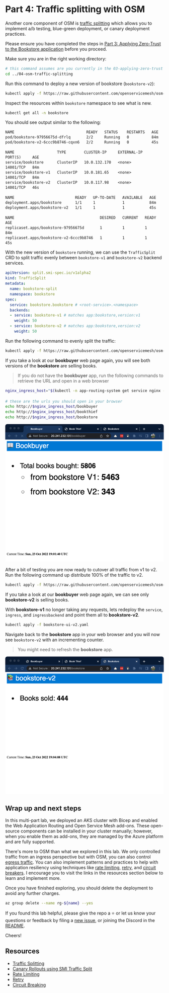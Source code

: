 # Part 4: Traffic splitting with OSM

Another core component of OSM is [traffic splitting][osm_traffic_splitting] which allows you to implement a/b testing, blue-green deployment, or canary deployment practices. 

Please ensure you have completed the steps in [Part 3: Applying Zero-Trust to the Bookstore application](../03-applying-zero-trust/README.md) before you proceed.

Make sure you are in the right working directory:

```bash
# this command assumes are you currently in the 03-applying-zero-trust directory
cd ../04-osm-traffic-splitting
```

Run this command to deploy a new version of bookstore (`bookstore-v2`):

```bash
kubectl apply -f https://raw.githubusercontent.com/openservicemesh/osm-docs/release-v1.2/manifests/apps/bookstore-v2.yaml
```

Inspect the resources within `bookstore` namespace to see what is new.

```bash
kubectl get all -n bookstore
```

You should see output similar to the following:

```text
NAME                                READY   STATUS    RESTARTS   AGE
pod/bookstore-97956675d-dfrlq       2/2     Running   0          84m
pod/bookstore-v2-6ccc9b8746-cqxn6   2/2     Running   0          45s

NAME                   TYPE        CLUSTER-IP     EXTERNAL-IP   PORT(S)     AGE
service/bookstore      ClusterIP   10.0.132.170   <none>        14001/TCP   84m
service/bookstore-v1   ClusterIP   10.0.181.65    <none>        14001/TCP   84m
service/bookstore-v2   ClusterIP   10.0.117.98    <none>        14001/TCP   46s

NAME                           READY   UP-TO-DATE   AVAILABLE   AGE
deployment.apps/bookstore      1/1     1            1           84m
deployment.apps/bookstore-v2   1/1     1            1           45s

NAME                                      DESIRED   CURRENT   READY   AGE
replicaset.apps/bookstore-97956675d       1         1         1       84m
replicaset.apps/bookstore-v2-6ccc9b8746   1         1         1       45s
```

With the new version of `bookstore` running, we can use the `TrafficSplit` CRD to split traffic evenly between `bookstore-v1` and `bookstore-v2` backend services.

```yml
apiVersion: split.smi-spec.io/v1alpha2
kind: TrafficSplit
metadata:
  name: bookstore-split
  namespace: bookstore
spec:
  service: bookstore.bookstore # <root-service>.<namespace>
  backends:
  - service: bookstore-v1 # matches app:bookstore,version:v1
    weight: 50
  - service: bookstore-v2 # matches app:bookstore,version:v2
    weight: 50
```

Run the following command to evenly split the traffic:

```bash
kubectl apply -f https://raw.githubusercontent.com/openservicemesh/osm-docs/release-v1.2/manifests/split/traffic-split-50-50.yaml
```

If you take a look at our **bookbuyer** web page again, you will see both versions of the **bookstore** are selling books.

> If you do not have the **bookbuyer** app, run the following commands to retrieve the URL and open in a web browser

```bash
nginx_ingress_host="$(kubectl -n app-routing-system get service nginx -o jsonpath='{.status.loadBalancer.ingress[0].ip}')"

# these are the urls you should open in your browser
echo http://$nginx_ingress_host/bookbuyer
echo http://$nginx_ingress_host/bookthief
echo http://$nginx_ingress_host/bookstore
```

![bookstore split](./bookstore-split.png)

After a bit of testing you are now ready to cutover all traffic from v1 to v2. Run the following command up distribute 100% of the traffic to v2.

```bash
kubectl apply -f https://raw.githubusercontent.com/openservicemesh/osm-docs/release-v1.2/manifests/split/traffic-split-v2.yaml
```

If you take a look at our **bookbuyer** web page again, we can see only **bookstore-v2** is selling books.

With **bookstore-v1** no longer taking any requests, lets redeploy the `service`, `ingress`, and `ingressbackend` and point them all to **bookstore-v2**.

```bash
kubectl apply -f bookstore-ui-v2.yaml
```

Navigate back to the **bookstore** app in your web browser and you will now see `bookstore-v2` with an incrementing counter.

> You might need to refresh the **bookstore** app.

![bookstore-v2](./bookstore-v2.png)

## Wrap up and next steps

In this multi-part lab, we deployed an AKS cluster with Bicep and enabled the Web Application Routing and Open Service Mesh add-ons. These open-source components can be installed in your cluster manually; however, when you enable them as add-ons, they are managed by the Azure platform and are fully supported. 

There's more to OSM than what we explored in this lab. We only controlled traffic from an ingress perspective but with OSM, you can also control [egress traffic][osm_egress]. You can also implement patterns and practices to help with application resiliency using techniques like [rate limiting][osm_rate_limiting], [retry][osm_retry], and [circuit breakers][osm_circuit_breaker]. I encourage you to visit the links in the resources section below to learn and implement more.

Once you have finished exploring, you should delete the deployment to avoid any further charges.

```bash
az group delete --name rg-${name} --yes
```

If you found this lab helpful, please give the repo a ⭐️ or let us know your questions or feedback by filing a [new issue](https://github.com/Azure-Samples/azure-opensource-labs/issues/new), or joining the Discord in the [README](https://github.com/Azure-Samples/azure-opensource-labs#azure-open-source-labs).

Cheers!

## Resources

* [Traffic Splitting][osm_traffic_splitting]
* [Canary Rollouts using SMI Traffic Split][osm_canary_rollouts]
* [Rate Limiting][osm_rate_limiting]
* [Retry][osm_retry]
* [Circuit Breaking][osm_circuit_breaker]

<!-- RESOURCE_URLS -->
[osm_traffic_splitting]:https://release-v1-2.docs.openservicemesh.io/docs/guides/traffic_management/traffic_split
[osm_canary_rollouts]:https://release-v1-2.docs.openservicemesh.io/docs/demos/canary_rollout
[osm_egress]:https://release-v1-2.docs.openservicemesh.io/docs/guides/traffic_management/egress/
[osm_circuit_breaker]:https://release-v1-2.docs.openservicemesh.io/docs/guides/traffic_management/circuit_breaking/
[osm_retry]:https://release-v1-2.docs.openservicemesh.io/docs/guides/traffic_management/retry_policy/
[osm_rate_limiting]:https://release-v1-2.docs.openservicemesh.io/docs/guides/traffic_management/rate_limiting/